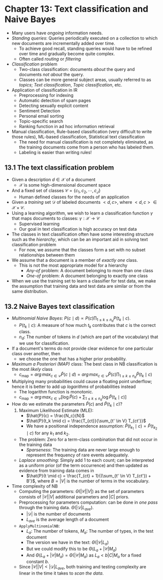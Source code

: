 # Chapter 13: Text classification and Naive Bayes

- Many users have *ongoing* information needs.
- *Standing queries*: Queries periodically executed on a collection to which new documents are incrementally added over time.
    - To achieve good recall, standing queries would have to be refined over time and gradually become quite complex.
    - Often called *routing* or *filtering*
- *Classification* problem
    - Two-class classification: documents *about* the query and documents *not about* the query.
    - Classes can be more general subject areas, usually referred to as *topics*; *Text classification*, *Topic classification*, etc.
- Application of classification in IR
    - Preprocessing for indexing
    - Automatic detection of spam pages
    - Detecting sexually explicit content
    - Sentiment Detection
    - Personal email sorting
    - Topic-specific search
    - Ranking function in ad hoc information retrieval
- Manual classification, Rule-based classification (very difficult to write those rules), ML-based classification, Statistical text classification
    - The need for manual classification is not completely eliminated, as the training documents come from a person who has labeled them.
    - Labeling is easier than writing rules!

## 13.1 The text classification problem

- Given a description $d \in \mathcal{X}$ of a document
    - $\mathcal{X}$ is some high-dimensional document space
- And a fixed set of classes $\mathcal{C} = \lbrace c_1, c_2, \cdots, c_J \rbrace$
    - Human defined classes for the needs of an application
- Given a *training* set $\mathcal{D}$ of labeled documents $<d, c>$, where $<d,c> \in \mathcal{X} \times \mathcal{C}$.
- Using a learning algorithm, we wish to learn a classification function $\gamma$ that maps documents to classes: $\gamma: \mathcal{X} \rightarrow \mathcal{C}$
    - Supervised learning
    - Our goal in text classification is high accuracy on test data
- The classes in text classification often have some interesting structure such as the *hierarchy*, which can be an important aid in solving text classification problem
    - For now, we assume that the classes form a set with no subset relationships between them
- We assume that a document is a member of *exactly one* class.
    - This is not the most appropriate model for a hierarchy
        - *Any-of* problem: A document belonging to more than one class
        - *One-of* problem: A document belonging to exactly one class
- When we use the training set to learn a classifier for test data, we make the assumption that training data and test data are similar or from the same distribution.

## 13.2 Naive Bayes text classification

- *Multinomial Naive Bayes*: $P(c \mid d) \propto P(c) \prod_{1 \leq k \leq n_d} P(t_k \mid c)$.
    - $P(t_k \mid c)$: A measure of how much $t_k$ contributes that $c$ is the correct class.
    - $n_d$: The number of tokens in $d$ (which are part of the vocabulary) that we use for classification.
- If a document's terms do not provide clear evidence for one particular class over another, then
    - we choose the one that has a higher prior probability.
- *Maximum a Posteriori (MAP)* class: The best class in NB classification is the most *likely* class
    - $c_{\text{map}} = arg\,max_{c \in \mathcal{C}} \hat{P}(c \mid d) = arg\,max_{c \in \mathcal{C}} \hat{P}(c) \prod_{1 \leq k \leq n_d} \hat{P}(t_k \mid c)$
- Multiplying many probabilities could cause a floating point underflow; hence it is better to add up *logarithms* of probabilities instead
    - The logarithm function is monotonic.
    - $c_{\text{map}} = arg\,max_{c \in \mathcal{C}} \lbrack \log \hat{P}(c) + \sum_{1 \leq k \leq n_d} \log \hat{P} (t_k \mid c) \rbrack$
- How do we estimate the parameters $\hat{P}(c)$ and $\hat{P}(t_k \mid c)$?
    1. Maximum Likelihood Estimate (MLE):
        - $\hat{P}(c) = \frac{N_c}{N}$
        - $\hat{P}(t_k \mid c) = \frac{T_{ct}}{\sum_{t' \in V} T_{ct'}}$
        - We have a positional independence assumption: $\hat{P}(t_{k_1} \mid c) = \hat{P}(t_{k_2} \mid c)$ for any $k_1$ and $k_2$.
    - The problem: Zero for a term-class combination that did not occur in the training data
        - *Sparseness*: The training data are never large enough to represent the frequency of rare events adequately.
    - *Laplace smoothing*: Simply add 1 to each count; can be interpreted as a uniform prior (of the term occurrence) and then updated as evidence from training data comes in
        - $\hat{P}(t \mid c) = \frac{T_{ct} + 1}{(\sum_{t' \in V} T_{ct'}) + B'}$, where $B=\lvert V \rvert$ is the number of terms in the vocabulary.
- Time complexity of NB
    - Computing the parameters: $\Theta(\lvert \mathcal{C} \rvert \lvert V \rvert)$ as the set of parameters consists of $\lvert \mathcal{C} \rvert \lvert V \rvert$ additional parameters and $\lvert C \rvert$ priors.
    - Preprocessing for parameters computation: can be done in *one pass* through the training data. $\Theta(\lvert \mathcal{D} \rvert L_{ave})$.
        - $\lvert \mathcal{D} \rvert$ is the number of documents
        - $L_{ave}$ is the average length of a document
    - `ApplyMultinomialNB`:
        - $L_a$: The number of tokens, $M_a$: The number of types, in the test document
        - The version we have in the text: $\Theta(\lvert \mathcal{C} \rvert L_a)$
        - But we could modify this to be $\Theta(L_a + \lvert \mathcal{C} \rvert M_a)$
        - And $\Theta(L_a + \lvert \mathcal{C} \rvert M_a) = \Theta(\lvert \mathcal{C} \rvert M_a)$ as $L_a < b \lvert C \rvert M_a$ for a fixed constant $b$.
    - Since $\lvert \mathcal{C} \rvert \lvert V \rvert < \lvert \mathcal{D} \rvert L_{ave}$, both training and testing complexity are linear in the time it takes to *scan the data*.
